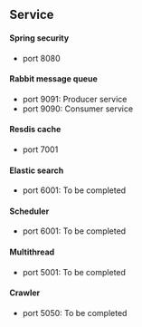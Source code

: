 ## Service


#### Spring security
- port 8080

#### Rabbit message queue
- port 9091: Producer service 
- port 9090: Consumer service

#### Resdis cache
- port 7001

#### Elastic search
- port 6001: To be completed

#### Scheduler
- port 6001: To be completed

#### Multithread
- port 5001: To be completed

#### Crawler
- port 5050: To be completed
